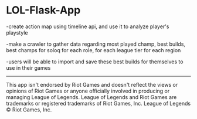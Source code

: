 # LOL-Flask-App

-create action map using timeline api, and use it to analyze player's playstyle

-make a crawler to gather data regarding most played champ, best builds, best champs for soloq for each role, for each league tier for each region

 -users will be able to import and save these best builds for themselves to use in their games



______________________________________________________________________________________________________________________________________
This app isn't endorsed by Riot Games and doesn't reflect the views or opinions of Riot Games or anyone officially involved in producing or managing League of Legends. League of Legends and Riot Games are trademarks or registered trademarks of Riot Games, Inc. League of Legends © Riot Games, Inc.
